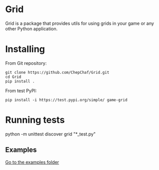# Grid
Grid is a package that provides utils for using grids in your game or any other Python application.

# Installing
From Git repository:
```
git clone https://github.com/ChepChaf/Grid.git
cd Grid
pip install .
```

From test PyPI:
```
pip install -i https://test.pypi.org/simple/ game-grid
```

# Running tests
python -m unittest discover grid "*_test.py"

## Examples

[Go to the examples folder](https://github.com/ChepChaf/Grid/tree/master/examples)
